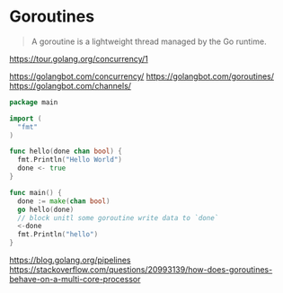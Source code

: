 # Goroutines
> A goroutine is a lightweight thread managed by the Go runtime.


https://tour.golang.org/concurrency/1

https://golangbot.com/concurrency/
https://golangbot.com/goroutines/
https://golangbot.com/channels/


```go
package main

import (
  "fmt"
)

func hello(done chan bool) {
  fmt.Println("Hello World")
  done <- true
}

func main() {
  done := make(chan bool)
  go hello(done)
  // block unitl some goroutine write data to `done`
  <-done
  fmt.Println("hello")
}
```

https://blog.golang.org/pipelines
https://stackoverflow.com/questions/20993139/how-does-goroutines-behave-on-a-multi-core-processor